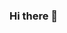### Hi there 👋

<!--
**dwarfsuomalainen/dwarfsuomalainen** is a ✨ _special_ ✨ repository because its `README.md` (this file) appears on your GitHub profile.

[![GitHub Streak](https://streak-stats.demolab.com/dwarfsuomalainen=DenverCoder1)](https://git.io/streak-stats)

Here are some ideas to get you started:

- 🔭 I’m currently working on ...
- 🌱 I’m currently learning ...
- 👯 I’m looking to collaborate on ...
- 🤔 I’m looking for help with ...
- 💬 Ask me about ...
- 📫 How to reach me: ...
- 😄 Pronouns: ...
- ⚡ Fun fact: ...
-->
